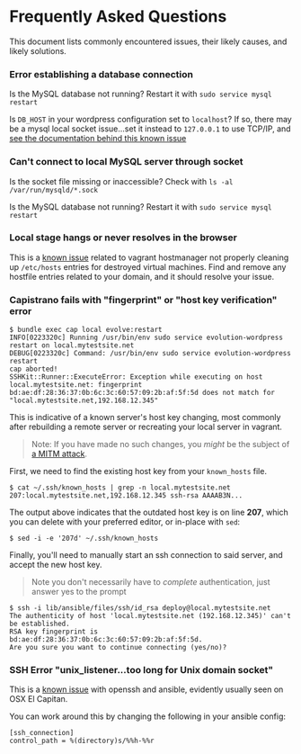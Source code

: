 # Frequently Asked Questions

This document lists commonly encountered issues, their likely causes, and likely solutions.

### Error establishing a database connection

Is the MySQL database not running? Restart it with `sudo service mysql restart`

Is `DB_HOST` in your wordpress configuration set to `localhost`? If so, there may be a mysql local socket issue...set it instead to `127.0.0.1` to use TCP/IP, and [see the documentation behind this known issue](http://php.net/mysql_connect#refsect1-function.mysql-connect-notes)

### Can't connect to local MySQL server through socket

Is the socket file missing or inaccessible? Check with `ls -al /var/run/mysqld/*.sock`

Is the MySQL database not running? Restart it with `sudo service mysql restart`

### Local stage hangs or never resolves in the browser

This is a [known issue](https://github.com/evolution/wordpress/issues/74) related to vagrant hostmanager not properly cleaning up `/etc/hosts` entries for destroyed virtual machines. Find and remove any hostfile entries related to your domain, and it should resolve your issue.

### Capistrano fails with "fingerprint" or "host key verification" error

```
$ bundle exec cap local evolve:restart
INFO[0223320c] Running /usr/bin/env sudo service evolution-wordpress restart on local.mytestsite.net
DEBUG[0223320c] Command: /usr/bin/env sudo service evolution-wordpress restart
cap aborted!
SSHKit::Runner::ExecuteError: Exception while executing on host local.mytestsite.net: fingerprint bd:ae:df:28:36:37:0b:6c:3c:60:57:09:2b:af:5f:5d does not match for "local.mytestsite.net,192.168.12.345"
```

This is indicative of a known server's host key changing, most commonly after rebuilding a remote server or recreating your local server in vagrant.

> Note: If you have made no such changes, you _might_ be the subject of [a MITM attack](https://en.wikipedia.org/wiki/Man-in-the-middle_attack).

First, we need to find the existing host key from your `known_hosts` file.

```
$ cat ~/.ssh/known_hosts | grep -n local.mytestsite.net
207:local.mytestsite.net,192.168.12.345 ssh-rsa AAAAB3N...
```

The output above indicates that the outdated host key is on line **207**, which you can delete with your preferred editor, or in-place with `sed`:

```
$ sed -i -e '207d' ~/.ssh/known_hosts
```

Finally, you'll need to manually start an ssh connection to said server, and accept the new host key.

> Note you don't necessarily have to _complete_ authentication, just answer yes to the prompt

```
$ ssh -i lib/ansible/files/ssh/id_rsa deploy@local.mytestsite.net
The authenticity of host 'local.mytestsite.net (192.168.12.345)' can't be established.
RSA key fingerprint is bd:ae:df:28:36:37:0b:6c:3c:60:57:09:2b:af:5f:5d.
Are you sure you want to continue connecting (yes/no)? 
```

### SSH Error "unix_listener...too long for Unix domain socket"

This is a [known issue](https://github.com/ansible/ansible/issues/11536#issuecomment-153030743) with openssh and ansible, evidently usually seen on OSX El Capitan.

You can work around this by changing the following in your ansible config:

```
[ssh_connection]
control_path = %(directory)s/%%h-%%r
```
